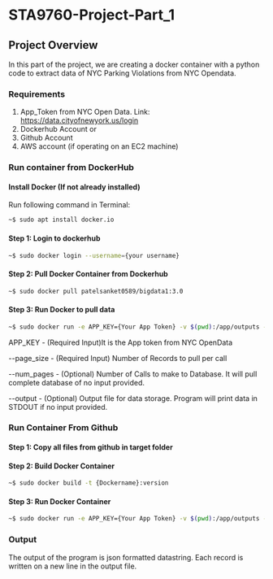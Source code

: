 # STA9760-Project-Part_1

## Project Overview
In this part of the project, we are creating a docker container with a python code to extract data of NYC Parking Violations from NYC Opendata.

### Requirements
1. App_Token from NYC Open Data. Link: https://data.cityofnewyork.us/login
2. Dockerhub Account
          or
3. Github Account
4. AWS account (if operating on an EC2 machine)

### Run container from DockerHub
#### Install Docker (If not already installed)

Run following command in Terminal:
```sh
~$ sudo apt install docker.io
```
#### Step 1: Login to dockerhub
```sh
~$ sudo docker login --username={your username}
```
#### Step 2: Pull Docker Container from Dockerhub
```sh
~$ sudo docker pull patelsanket0589/bigdata1:3.0
```
#### Step 3: Run Docker to pull data
```sh
~$ sudo docker run -e APP_KEY={Your App Token} -v $(pwd):/app/outputs -it patelsanket0589/bigdata1:3.0 python main.py --page_size={Enter No. of Records to pull per call} --num_pages={Enter No. of Calls to Database} --output=./outputs/{output filename with format}
```

APP_KEY - (Required Input)It is the App token from NYC OpenData


--page_size - (Required Input) Number of Records to pull per call


--num_pages - (Optional) Number of Calls to make to Database. It will pull complete database of no input provided.


--output - (Optional) Output file for data storage. Program will print data in STDOUT if no input provided.

### Run Container From Github

#### Step 1: Copy all files from github in target folder

#### Step 2: Build Docker Container
```sh
~$ sudo docker build -t {Dockername}:version
```
#### Step 3: Run Docker Container
```sh
~$ sudo docker run -e APP_KEY={Your App Token} -v $(pwd):/app/outputs -it {Dockername}:version python main.py --page_size={Enter No. of Records to pull per call} --num_pages={Enter No. of Calls to Database} --output=./outputs/{output filename with format}
```
### Output

The output of the program is json formatted datastring. Each record is written on a new line in the output file.
